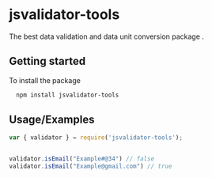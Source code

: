 # jsvalidator-tools

The best data validation and data unit conversion package .



## Getting started

To install the package

```bash
  npm install jsvalidator-tools
```


## Usage/Examples

```javascript
var { validator } = require('jsvalidator-tools');


validator.isEmail("Example#@34") // false
validator.isEmail("Example@gmail.com") // true
